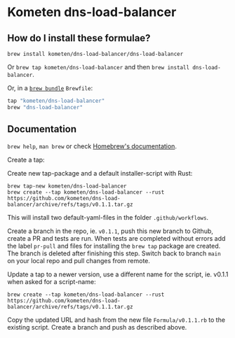 # Kometen dns-load-balancer

## How do I install these formulae?

`brew install kometen/dns-load-balancer/dns-load-balancer`

Or `brew tap kometen/dns-load-balancer` and then `brew install dns-load-balancer`.

Or, in a [`brew bundle`](https://github.com/Homebrew/homebrew-bundle) `Brewfile`:

```ruby
tap "kometen/dns-load-balancer"
brew "dns-load-balancer"
```

## Documentation

`brew help`, `man brew` or check [Homebrew's documentation](https://docs.brew.sh).

Create a tap:

Create new tap-package and a default installer-script with Rust:

```
brew tap-new kometen/dns-load-balancer
brew create --tap kometen/dns-load-balancer --rust https://github.com/kometen/dns-load-balancer/archive/refs/tags/v0.1.1.tar.gz
```

This will install two default-yaml-files in the folder `.github/workflows`.

Create a branch in the repo, ie. `v0.1.1`, push this new branch to Github, create a PR and tests are run. When tests are completed without
errors add the label `pr-pull` and files for installing the `brew tap` package are created. The branch is deleted after finishing this step.
Switch back to branch `main` on your local repo and pull changes from remote.


Update a tap to a newer version, use a different name for the script, ie. v0.1.1 when asked for a script-name:

```
brew create --tap kometen/dns-load-balancer --rust https://github.com/kometen/dns-load-balancer/archive/refs/tags/v0.1.1.tar.gz
```

Copy the updated URL and hash from the new file `Formula/v0.1.1.rb` to the existing script. Create a branch and push as described above.
